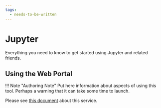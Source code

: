 ```yaml
---
tags:
  - needs-to-be-written
---
```


# Jupyter

Everything you need to know to get started using Jupyter and related friends.

## Using the Web Portal
!!! Note "Authoring Note"
    Put here information about aspects of using this tool. Perhaps a warning that it can take some time to launch.

Please see [this document](../portal/web-apps.md) about this service.
